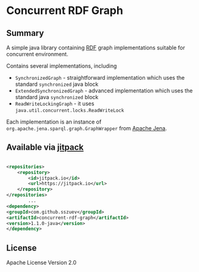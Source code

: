 # Concurrent RDF Graph

## Summary

A simple java library containing [RDF](https://www.w3.org/TR/rdf11-concepts/) graph implementations suitable for
concurrent environment.

Contains several implementations, including

- `SynchronizedGraph` - straightforward implementation which uses the standard `synchronized` java block
- `ExtendedSynchronizedGraph` - advanced implementation which uses the standard java `synchronized` block
- `ReadWriteLockingGraph` - it uses `java.util.concurrent.locks.ReadWriteLock`

Each implementation is an instance of `org.apache.jena.sparql.graph.GraphWrapper`
from [Apache Jena](https://github.com/apache/jena).

## Available via [jitpack](https://jitpack.io/#sszuev/concurrent-rdf-graph)

```xml

<repositories>
    <repository>
        <id>jitpack.io</id>
        <url>https://jitpack.io</url>
    </repository>
</repositories>
        ...
<dependency>
<groupId>com.github.sszuev</groupId>
<artifactId>concurrent-rdf-graph</artifactId>
<version>1.1.0-java</version>
</dependency>
```

## License

Apache License Version 2.0